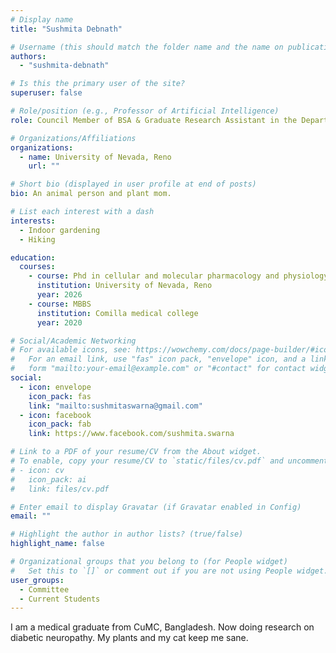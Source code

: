 ```yaml
---
# Display name
title: "Sushmita Debnath"

# Username (this should match the folder name and the name on publications)
authors:
  - "sushmita-debnath"

# Is this the primary user of the site?
superuser: false

# Role/position (e.g., Professor of Artificial Intelligence)
role: Council Member of BSA & Graduate Research Assistant in the Department of CMPP

# Organizations/Affiliations
organizations:
  - name: University of Nevada, Reno
    url: ""

# Short bio (displayed in user profile at end of posts)
bio: An animal person and plant mom.

# List each interest with a dash
interests:
  - Indoor gardening
  - Hiking

education:
  courses:
    - course: Phd in cellular and molecular pharmacology and physiology
      institution: University of Nevada, Reno
      year: 2026
    - course: MBBS
      institution: Comilla medical college
      year: 2020

# Social/Academic Networking
# For available icons, see: https://wowchemy.com/docs/page-builder/#icons
#   For an email link, use "fas" icon pack, "envelope" icon, and a link in the
#   form "mailto:your-email@example.com" or "#contact" for contact widget.
social:
  - icon: envelope
    icon_pack: fas
    link: "mailto:sushmitaswarna@gmail.com"
  - icon: facebook
    icon_pack: fab
    link: https://www.facebook.com/sushmita.swarna

# Link to a PDF of your resume/CV from the About widget.
# To enable, copy your resume/CV to `static/files/cv.pdf` and uncomment the lines below.
# - icon: cv
#   icon_pack: ai
#   link: files/cv.pdf

# Enter email to display Gravatar (if Gravatar enabled in Config)
email: ""

# Highlight the author in author lists? (true/false)
highlight_name: false

# Organizational groups that you belong to (for People widget)
#   Set this to `[]` or comment out if you are not using People widget.
user_groups:
  - Committee
  - Current Students
---
```


I am a medical graduate from CuMC, Bangladesh. Now doing research on diabetic neuropathy.
My plants and my cat keep me sane.
